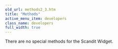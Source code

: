 ```yaml
---
old_url: methods2_3.htm
title: "Methods"
active_menu_item: developers
class_name: developers
full_width: true
---
```



There are no special methods for the Scandit Widget.
